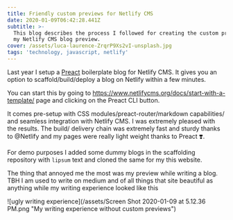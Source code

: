 ```yaml
---
title: Friendly custom previews for Netlify CMS
date: 2020-01-09T06:42:28.441Z
subtitle: >-
  This blog describes the process I followed for creating the custom preview for
  my Netlify CMS blog preview.
cover: /assets/luca-laurence-ZrqrP9Xs2vI-unsplash.jpg
tags: 'technology, javascript, netlify'
---
```

Last year I setup a [Preact](https://preactjs.com/) boilerplate blog for Netlify CMS. It gives you an option to scaffold/build/deploy a blog on Netlify within a few minutes.

You can start this by going to <https://www.netlifycms.org/docs/start-with-a-template/> page and clicking on the Preact CLI button.

It comes pre-setup with CSS modules/preact-router/markdown capabilities/ and seamless integration with Netlify CMS. I was extremely pleased with the results. The build/ delivery chain was extremely fast and sturdy thanks to @Netlify and my pages were really light weight thanks to Preact ❣️.

For demo purposes I added some dummy blogs in the scaffolding repository with `lipsum` text and cloned the same for my this website. 

The thing that annoyed me the most was my preview while writing a blog. TBH I am used to write on medium and of all things that site beautiful as anything while my writing experience looked like this

![ugly writing experience](/assets/Screen Shot 2020-01-09 at 5.12.36 PM.png "My writing experience without custom previews")
